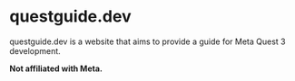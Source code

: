 # questguide.dev

questguide.dev is a website that aims to provide a guide for Meta Quest 3 development.

**Not affiliated with Meta.**